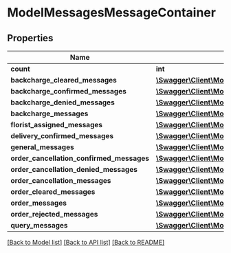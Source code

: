 # ModelMessagesMessageContainer

## Properties
Name | Type | Description | Notes
------------ | ------------- | ------------- | -------------
**count** | **int** |  | [optional] 
**backcharge_cleared_messages** | [**\Swagger\Client\Model\ModelMessagesBackchargeClearedMessage[]**](ModelMessagesBackchargeClearedMessage.md) |  | [optional] 
**backcharge_confirmed_messages** | [**\Swagger\Client\Model\ModelMessagesBackchargeConfirmedMessage[]**](ModelMessagesBackchargeConfirmedMessage.md) |  | [optional] 
**backcharge_denied_messages** | [**\Swagger\Client\Model\ModelMessagesBackchargeDeniedMessage[]**](ModelMessagesBackchargeDeniedMessage.md) |  | [optional] 
**backcharge_messages** | [**\Swagger\Client\Model\ModelMessagesBackchargeMessage[]**](ModelMessagesBackchargeMessage.md) |  | [optional] 
**florist_assigned_messages** | [**\Swagger\Client\Model\ModelMessagesFloristAssignedMessage[]**](ModelMessagesFloristAssignedMessage.md) |  | [optional] 
**delivery_confirmed_messages** | [**\Swagger\Client\Model\ModelMessagesDeliveryConfirmedMessage[]**](ModelMessagesDeliveryConfirmedMessage.md) |  | [optional] 
**general_messages** | [**\Swagger\Client\Model\ModelMessagesGeneralMessage[]**](ModelMessagesGeneralMessage.md) |  | [optional] 
**order_cancellation_confirmed_messages** | [**\Swagger\Client\Model\ModelMessagesOrderCancellationConfirmedMessage[]**](ModelMessagesOrderCancellationConfirmedMessage.md) |  | [optional] 
**order_cancellation_denied_messages** | [**\Swagger\Client\Model\ModelMessagesOrderCancellationDeniedMessage[]**](ModelMessagesOrderCancellationDeniedMessage.md) |  | [optional] 
**order_cancellation_messages** | [**\Swagger\Client\Model\ModelMessagesOrderCancellationMessage[]**](ModelMessagesOrderCancellationMessage.md) |  | [optional] 
**order_cleared_messages** | [**\Swagger\Client\Model\ModelMessagesOrderClearedMessage[]**](ModelMessagesOrderClearedMessage.md) |  | [optional] 
**order_messages** | [**\Swagger\Client\Model\ModelMessagesOrderMessage[]**](ModelMessagesOrderMessage.md) |  | [optional] 
**order_rejected_messages** | [**\Swagger\Client\Model\ModelMessagesOrderRejectedMessage[]**](ModelMessagesOrderRejectedMessage.md) |  | [optional] 
**query_messages** | [**\Swagger\Client\Model\ModelMessagesQueryMessage[]**](ModelMessagesQueryMessage.md) |  | [optional] 

[[Back to Model list]](../README.md#documentation-for-models) [[Back to API list]](../README.md#documentation-for-api-endpoints) [[Back to README]](../README.md)


